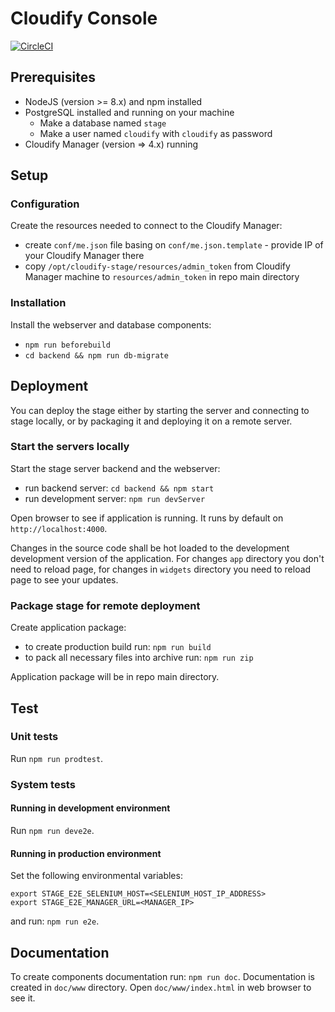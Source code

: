 # Cloudify Console
[![CircleCI](https://circleci.com/gh/cloudify-cosmo/cloudify-stage.svg?style=svg)](https://circleci.com/gh/cloudify-cosmo/cloudify-stage)

## Prerequisites
- NodeJS (version >= 8.x) and npm installed
- PostgreSQL installed and running on your machine
    - Make a database named `stage` 
    - Make a user named `cloudify` with `cloudify` as password
- Cloudify Manager (version => 4.x) running

## Setup

### Configuration
Create the resources needed to connect to the Cloudify Manager:
- create `conf/me.json` file basing on `conf/me.json.template` - provide IP of your Cloudify Manager there
- copy `/opt/cloudify-stage/resources/admin_token` from Cloudify Manager machine to `resources/admin_token` in repo main directory 

### Installation
Install the webserver and database components:
- `npm run beforebuild`
- `cd backend && npm run db-migrate`

## Deployment
You can deploy the stage either by starting the server and connecting to stage locally, or by packaging it and deploying it on a remote server.

### Start the servers locally
Start the stage server backend and the webserver:
- run backend server: `cd backend && npm start`
- run development server: `npm run devServer`

Open browser to see if application is running. It runs by default on `http://localhost:4000`. 

Changes in the source code shall be hot loaded to the development development version of the application. For changes `app` directory you don't need to reload page, for changes in `widgets` directory you need to reload page to see your updates.

### Package stage for remote deployment
Create application package:
- to create production build run: `npm run build`
- to pack all necessary files into archive run: `npm run zip` 

Application package will be in repo main directory. 

## Test
### Unit tests
Run `npm run prodtest`.

### System tests

#### Running in development environment
Run `npm run deve2e`.

#### Running in production environment
Set the following environmental variables:
```
export STAGE_E2E_SELENIUM_HOST=<SELENIUM_HOST_IP_ADDRESS>
export STAGE_E2E_MANAGER_URL=<MANAGER_IP>
```
and run: `npm run e2e`.

## Documentation
To create components documentation run: `npm run doc`.
Documentation is created in `doc/www` directory. Open `doc/www/index.html` in web browser to see it.
